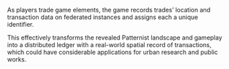 As players trade game elements, the game records trades’ location and transaction data on federated instances and assigns each a unique identifier. 
 
This effectively transforms the revealed Patternist landscape and gameplay into a distributed ledger with a real-world spatial record of transactions, which could have considerable applications for urban research and public works.
